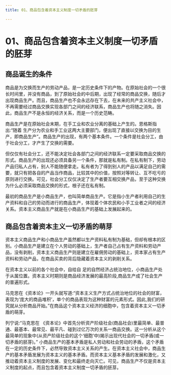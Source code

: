 ```yaml
---
title: 01、商品包含着资本主义制度一切矛盾的胚芽

---
```

# 01、商品包含着资本主义制度一切矛盾的胚芽

## 商品诞生的条件

商品是为交换而生产的劳动产品，是一定历史条件下的产物。在原始社会的一个很长时间里，并没有商品，到了原始社会的中后期，出现了经常的商品交换，随后才出现商品生产。而且，商品生产也不会永远存在下去，在未来的共产主义社会中，不再需要经过商品交换实现各部门之间的经济联系，商品生产也将随之消失。因此，商品生产不是永恒的经济关系，而是一个历史范畴。

商品生产是在原始社会末期，在手工业和农业分离的基础上产生的。恩格斯指出:“随着 生产分为农业和手工业这两大主要部门，便出现了直接以交换为目的生产，即商品生产”。商品生产的出现，有两个基本条件。一个条件是社会分工，由于社会分工，才产生了交换的需要。

但仅仅有社会分工，还不能决定社会各部门之间的经济联系一定要采取商品交换的形式。商品生产的出现还必须具备另一个条件，那就是私有制。在私有制下，劳动产品归私人占有，别人不能随便拿走。私有者为了得到别人的产品以满足自己的需要，就只有把各自的产品当作商品，比较其中的价值，按照对等转让、互不吃亏的原则进行交换。可见，社会分工仅仅决定了生产者要互相交换产品，至于这种交换为什么必须采取商品交换的形式，根子还在私有制。

最初的商品生产是小商品生产，也叫简单商品生产。它是指小生产者利用自己的生产资料和自己的劳动而进行的商品生产，体现着个体农民和小手工业者之间的经济关系。资本主义商品生产就是在小商品生产的基础上发展起来的。

## 商品包含着资本主义一切矛盾的萌芽

资本主义商品生产和小商品生产虽然都以生产资料私有制为基础，但却有根本的区别。小商品生产是建立在个人劳动的基础上，生产者自己占有生产资料和劳动产品，没有剥削，资本主义商品生产则是建立在雇佣劳动的基础上，资本家占有生产资料和劳动产品，在商品买卖的背后隐藏着资本主义的剥削关系。

在资本主义以前的各个社会中，自给自 足的自然经济占统治地位，小商品生产处于从属位置。资本主义时期则是商品经济发展的最高阶段,商品生产成了社会生产的普遍形式。

马克思在《资本论》一开头就写道:“资本主义生产方式占统治地位的社会的财富，表现为‘庞大的商品堆积’，单个的商品表现为这种财富的元素形式。因此,我们的研究就从分析商品开始。”在商品这个资本主义经济的细胞中，包含着资本主义一切矛盾的萌芽。

列宁说:“马克思在 《资本论》中首先分析资产阶级社会(商品社会)里最简单、最普通、最基本、最常见、最平凡、碰到过亿万次的关系一商品交换。这一分析从这个最简单的现象中(从资产阶级社会的这个‘细胞’中)揭示出现代社会的一切矛盾(或一切矛盾的胚芽)。”
小商品生产的基本矛盾是私人劳动和社会劳动的矛盾，这个矛盾在一定的历史条件下，必然导致资本主义关系的产生。在资本主义社会中，商品生产的基本矛盾发展为资本主义的基本矛盾。而资本主义基本矛盾的发展和激化，又推动着资本主义制度的发展、变化和最终走向灭亡。可见，商品生产不仅是资本主义制度的起点，而且包含着资本主义制度一切矛盾的胚芽。